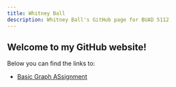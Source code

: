 ```yaml
---
title: Whitney Ball
description: Whitney Ball's GitHub page for BUAD 5112
---
```


## Welcome to my GitHub website!

Below you can find the links to:

- [Basic Graph ASsignment](/TimeSeries/index.md)
